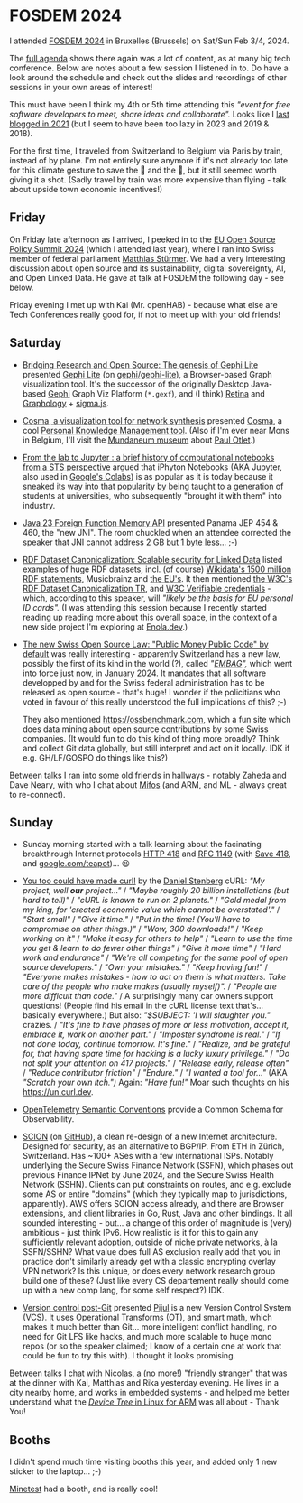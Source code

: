 # FOSDEM 2024

I attended [FOSDEM 2024](https://fosdem.org/2024/) in Bruxelles (Brussels) on Sat/Sun Feb 3/4, 2024.

The [full agenda](https://fosdem.org/2021/schedule/) shows there again was a lot of content, as at many big tech conference. Below are notes about a few session I listened in to. Do have a look around the schedule and check out the slides and recordings of other sessions in your own areas of interest!

This must have been I think my 4th or 5th time attending this _"event for free software developers to meet, share ideas and collaborate"._
Looks like I [last blogged in 2021](FOSDEM-2021.md) (but I seem to have been too lazy in 2023 and 2019 & 2018).

For the first time, I traveled from Switzerland to Belgium via Paris by train, instead of by plane.
I'm not entirely sure anymore if it's not already too late for this climate gesture to save the 🐧 and the 🐢, but it still seemed worth giving it a shot.
(Sadly travel by train was more expensive than flying - talk about upside town economic incentives!)

## Friday

On Friday late afternoon as I arrived, I peeked in to the [EU Open Source Policy Summit 2024](https://summit.openforumeurope.org) (which I attended last year),
where I ran into Swiss member of federal parliament [Matthias Stürmer](https://www.google.com/search?gs_ssp=eJzj4tVP1zc0zDBMKUixNIs3YPQSzE0sKcnITCxWKC45vKcoN7UIALgEDAE&q=matthias+st%C3%BCrmer&oq=matthias+st%C3%BCrmer&gs_lcrp=EgZjaHJvbWUqBwgBEC4YgAQyCggAEAAY4wIYgAQyBwgBEC4YgAQyBggCEAAYHjIGCAMQABgeMgYIBBAAGB4yBggFEAAYHjIGCAYQABgeMgYIBxAAGB4yCAgIEAAYBRgeMgYICRAAGB7SAQg1MTc0ajBqN6gCALACAA&sourceid=chrome&ie=UTF-8&si=AKbGX_p4pyeyr1FGV3SWZkER8f4E6kGHgT4D1VdN1tYTxAlPK7_jEoIpRlHbY0TgEMXW0WV1-tEjeO5Ie0MJ4HB_B7AsQtM1p6ecioy8232E9UNIRJ7Pop4%3D&ictx=1&ved=2ahUKEwiOo42hhI2EAxWQhf0HHeHACY8QyNoBKAB6BAgaEAA).
We had a very interesting discussion about open source and its sustainability, digital sovereignty, AI, and Open Linked Data. He gave at talk at FOSDEM the following day - see below.

Friday evening I met up with Kai (Mr. openHAB) - because what else are Tech Conferences really good for, if not to meet up with your old friends!

## Saturday

* [Bridging Research and Open Source: The genesis of Gephi Lite](https://fosdem.org/2024/schedule/event/fosdem-2024-3253-bridging-research-and-open-source-the-genesis-of-gephi-lite/) presented [Gephi Lite](https://gephi.org/gephi-lite/) (on [gephi/gephi-lite](https://github.com/gephi/gephi-lite)), a Browser-based Graph visualization tool. It's the successor of the originally Desktop Java-based [Gephi](https://gephi.org) Graph Viz Platform  (`*.gexf`), and (I think) [Retina](https://ouestware.gitlab.io/retina/) and [Graphology](https://graphology.github.io) + [sigma.js](https://www.sigmajs.org).

* [Cosma, a visualization tool for network synthesis](https://fosdem.org/2024/schedule/event/fosdem-2024-3394-cosma-a-visualization-tool-for-network-synthesis/) presented [Cosma](https://cosma.arthurperret.fr), a cool [Personal Knowledge Management tool](https://docs.enola.dev/concepts/other/#personal). (Also if I'm ever near Mons in Belgium, I'll visit the [Mundaneum museum](http://www.mundaneum.org) about [Paul Otlet](https://www.google.com/search?gs_ssp=eJzj4tTP1TcwNTKpSDJg9OIqSCzNUcgvyUktAQBLdwcD&q=paul+otlet&oq=paul+otl&gs_lcrp=EgZjaHJvbWUqBwgBEC4YgAQyBggAEEUYOTIHCAEQLhiABDIHCAIQABiABDIHCAMQABiABDIHCAQQABiABDIICAUQABgWGB4yCAgGEAAYFhgeMggIBxAAGBYYHjIICAgQABgWGB7SAQgzMzUyajBqN6gCALACAA&sourceid=chrome&ie=UTF-8).)

* [From the lab to Jupyter : a brief history of computational notebooks from a STS perspective](https://fosdem.org/2024/schedule/event/fosdem-2024-3190-from-the-lab-to-jupyter-a-brief-history-of-computational-notebooks-from-a-sts-perspective/) argued that iPhyton Notebooks (AKA Jupyter, also used in [Google's Colabs](https://https://colab.google/)) is as popular as it is today because it sneaked its way into that popularity by being taught to a generation of students at universities, who subsequently "brought it with them" into industry.

* [Java 23 Foreign Function Memory API](https://fosdem.org/2024/schedule/event/fosdem-2024-1714-foreign-function-memory-api/) presented Panama JEP 454 & 460, the "new JNI". The room chuckled when an attendee corrected the speaker that JNI cannot address 2 GB [but 1 byte less](https://xkcd.com/2248/)... ;-)

* [RDF Dataset Canonicalization: Scalable security for Linked Data](https://fosdem.org/2024/schedule/event/fosdem-2024-2719-rdf-dataset-canonicalization-scalable-security-for-linked-data/) listed examples of huge RDF datasets, incl. (of course) [Wikidata's 1500 million RDF statements](https://www.wikidata.org), Musicbrainz and [the EU's](https://data.europe.eu). It then mentioned [the W3C's RDF Dataset Canonicalization TR](https://www.w3.org/TR/rdf-canon/), and [W3C Verifiable credentials](https://en.wikipedia.org/wiki/Verifiable_credentials) - which, according to this speaker, will _"likely be the basis for EU personal ID cards"._ (I was attending this session because I recently started reading up reading more about this overall space, in the context of a new side project I'm exploring at [Enola.dev](https://docs.enola.dev).)

* [The new Swiss Open Source Law: "Public Money Public Code" by default](https://fosdem.org/2024/schedule/event/fosdem-2024-3401-the-new-swiss-open-source-law-public-money-public-code-by-default/) was really interesting - apparently Switzerland has a new law, possibly the first of its kind in the world (?), called _"[EMBAG](https://www.admin.ch/gov/de/start/dokumentation/medienmitteilungen.msg-id-98828.html)",_ which went into force just now, in January 2024. It mandates that all software developped by and for the Swiss federal administration has to be released as open source - that's huge! I wonder if the policitians who voted in favour of this really understood the full implications of this? ;-)

  They also mentioned https://ossbenchmark.com, which a fun site which does data mining about open source contributions by some Swiss companies. (It would fun to do this kind of thing more broadly? Think and collect Git data globally, but still interpret and act on it locally. IDK if e.g. GH/LF/GOSPO do things like this?)

Between talks I ran into some old friends in hallways - notably Zaheda and Dave Neary, with who I chat about [Mifos](https://www.mifos.org) (and ARM, and ML - always great to re-connect).

## Sunday

* Sunday morning started with a talk learning about the facinating breakthrough Internet protocols [HTTP 418](https://developer.mozilla.org/en-US/docs/Web/HTTP/Status/418) and [RFC 1149](https://datatracker.ietf.org/doc/html/rfc1149) (with [Save 418](https://save418.com), and [google.com/teapot](https://www.google.com/teapot))... 😆

* [You too could have made curl!](https://fosdem.org/2024/schedule/event/fosdem-2024-1931-you-too-could-have-made-curl-/) by the [Daniel Stenberg](https://daniel.haxx.se) cURL: _"My project, well **our** project..."_ / _"Maybe roughly 20 billion installations (but hard to tell)"_ / _"cURL is known to run on 2 planets."_ / _"Gold medal from my king, for 'created economic value which cannot be overstated'."_ / _"Start small"_ / _"Give it time."_ / _"Put in the time! (You'll have to compromise on other things.)"_ / _"Wow, 300 downloads!"_ / _"Keep working on it"_ / _"Make it easy for others to help"_ / _"Learn to use the time you get & learn to do fewer other things"_ / _"Give it more time"_ / _"Hard work and endurance"_ / _"We're all competing for the same pool of open source developers."_ / _"Own your mistakes."_ / _"Keep having fun!"_ / _"Everyone makes mistakes - how to act on them is what matters. Take care of the people who make makes (usually myself)"._ / _"People are more difficult than code."_ / A surprisingly many car owners support questions! (People find his email in the cURL license text that's... basically everywhere.) But also: _"$SUBJECT: 'I will slaughter you."_ crazies. / _"It's fine to have phases of more or less motivation, accept it, embrace it, work on another part."_ / _"Imposter syndrome is real."_ / _"If not done today, continue tomorrow. It's fine."_ / _"Realize, and be grateful for, that having spare time for hacking is a lucky luxury privilege."_ / _"Do not split your attention on 417 projects."_ / _"Release early, release often"_ / _"Reduce contributor friction"_ / _"Endure."_ / _"I wanted a tool for..."_ (AKA _"Scratch your own itch.")_ Again: _"Have fun!"_ Moar such thoughts on his https://un.curl.dev.

* [OpenTelemetry Semantic Conventions](https://opentelemetry.io/docs/specs/semconv/) provide a Common Schema for Observability.

* [SCION](https://scion-architecture.net) (on [GitHub](https://github.com/scionproto/scion)), a clean re-design of a new Internet architecture. Designed for security, as an alternative to BGP/IP. From ETH in Zürich, Switzerland. Has ~100+ ASes with a few international ISPs. Notably underlying the Secure Swiss Finance Network (SSFN), which phases out previous Finance IPNet by June 2024, and the Secure Swiss Health Network (SSHN). Clients can put constraints on routes, and e.g. exclude some AS or entire "domains" (which they typically map to jurisdictions, apparently). AWS offers SCION access already, and there are Browser extensions, and client libraries in Go, Rust, Java and other bindings. It all sounded interesting - but... a change of this order of magnitude is (very) ambitious - just think IPv6. How realistic is it for this to gain any sufficiently relevant adoption, outside of niche private networks, à la SSFN/SSHN? What value does full AS exclusion really add that you in practice don't similarly already get with a classic encrypting overlay VPN network? Is this unique, or does every network research group build one of these? (Just like every CS departement really should come up with a new comp lang, for some self respect?) IDK.

* [Version control post-Git](https://fosdem.org/2024/schedule/event/fosdem-2024-3423-version-control-post-git/) presented [Pijul](https://pijul.org) is a new Version Control System (VCS). It uses Operational Transforms (OT), and smart math, which makes it much better than Git... more intelligent conflict handling, no need for Git LFS like hacks, and much more scalable to huge mono repos (or so the speaker claimed; I know of a certain one at work that could be fun to try this with). I thought it looks promising.

Between talks I chat with Nicolas, a (no more!) "friendly stranger" that was at the dinner with Kai, Matthias and Rika yesterday evening. He lives in a city nearby home, and works in embedded systems - and helped me better understand what the [_Device Tree_ in Linux for ARM](https://docs.kernel.org/devicetree/usage-model.html) was all about - Thank You!

## Booths

I didn't spend much time visiting booths this year, and added only 1 new sticker to the laptop... ;-)

[Minetest](https://www.minetest.net) had a booth, and is really cool!
